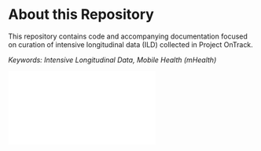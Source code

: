 <!---
---
output:
  pdf_document: default
urlcolor: magenta
---
--->

# About this Repository

This repository contains code and accompanying documentation focused on curation of intensive longitudinal data (ILD) collected in Project OnTrack.

_Keywords: Intensive Longitudinal Data, Mobile Health (mHealth)_

![data curation pipeline visual](OT_data_pipeline_viz.pdf)
